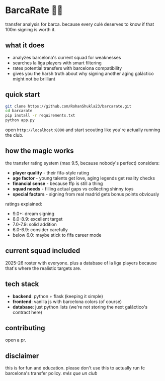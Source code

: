 # BarcaRate 🔴🔵

transfer analysis for barca. because every culé deserves to know if that 100m signing is worth it.

## what it does

- analyzes barcelona's current squad for weaknesses
- searches la liga players with smart filtering  
- rates potential transfers with barcelona compatibility
- gives you the harsh truth about why signing another aging galáctico might not be brilliant

## quick start

```bash
git clone https://github.com/RohanShukla23/barcarate.git
cd barcarate
pip install -r requirements.txt
python app.py
```

open `http://localhost:8000` and start scouting like you're actually running the club.

## how the magic works

the transfer rating system (max 9.5, because nobody's perfect) considers:

- **player quality** - their fifa-style rating
- **age factor** - young talents get love, aging legends get reality checks
- **financial sense** - because ffp is still a thing
- **squad needs** - filling actual gaps vs collecting shinny toys
- **special factors** - signing from real madrid gets bonus points obviously

ratings explained:
- 9.0+: dream signing
- 8.0-8.9: excellent target
- 7.0-7.9: solid addition
- 6.0-6.9: consider carefully
- below 6.0: maybe stick to fifa career mode

## current squad included

2025-26 roster with everyone. plus a database of la liga players because that's where the realistic targets are.

## tech stack

- **backend**: python + flask (keeping it simple)
- **frontend**: vanilla js with barcelona colors (of course)
- **database**: just python lists (we're not storing the next galáctico's contract here)

## contributing

open a pr.

## disclaimer

this is for fun and education. please don't use this to actually run fc barcelona's transfer policy.
*més que un club*
